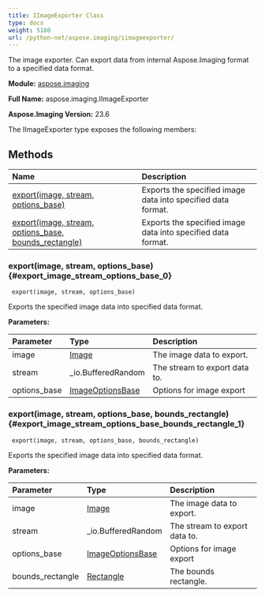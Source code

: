 ```yaml
---
title: IImageExporter Class
type: docs
weight: 5180
url: /python-net/aspose.imaging/iimageexporter/
---
```


The image exporter. Can export data from internal Aspose.Imaging format to a specified data format.

**Module:** [aspose.imaging](/imaging/python-net/aspose.imaging/)

**Full Name:** aspose.imaging.IImageExporter

**Aspose.Imaging Version:** 23.6

The IImageExporter type exposes the following members:
## **Methods**
| **Name** | **Description** |
| :- | :- |
| [export(image, stream, options_base)](#export_image_stream_options_base_0) | Exports the specified image data into specified data format. |
| [export(image, stream, options_base, bounds_rectangle)](#export_image_stream_options_base_bounds_rectangle_1) | Exports the specified image data into specified data format. |

### export(image, stream, options_base) {#export_image_stream_options_base_0}


```
 export(image, stream, options_base) 
```

Exports the specified image data into specified data format.

**Parameters:**

| Parameter | Type | Description |
| :- | :- | :- |
| image | [Image](/imaging/python-net/aspose.imaging/image) | The image data to export. |
| stream | _io.BufferedRandom | The stream to export data to. |
| options_base | [ImageOptionsBase](/imaging/python-net/aspose.imaging/imageoptionsbase) | Options for image export |

### export(image, stream, options_base, bounds_rectangle) {#export_image_stream_options_base_bounds_rectangle_1}


```
 export(image, stream, options_base, bounds_rectangle) 
```

Exports the specified image data into specified data format.

**Parameters:**

| Parameter | Type | Description |
| :- | :- | :- |
| image | [Image](/imaging/python-net/aspose.imaging/image) | The image data to export. |
| stream | _io.BufferedRandom | The stream to export data to. |
| options_base | [ImageOptionsBase](/imaging/python-net/aspose.imaging/imageoptionsbase) | Options for image export |
| bounds_rectangle | [Rectangle](/imaging/python-net/aspose.imaging/rectangle) | The bounds rectangle. |


